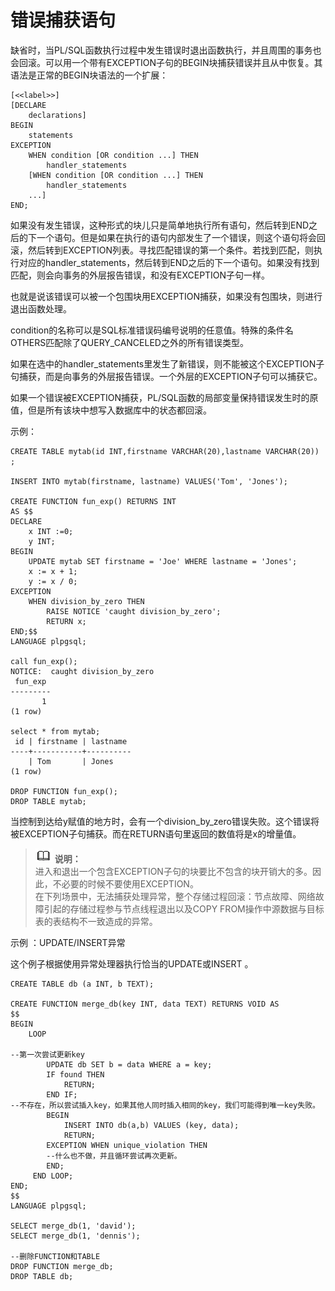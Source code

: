 # 错误捕获语句<a name="ZH-CN_TOPIC_0245374627"></a>

缺省时，当PL/SQL函数执行过程中发生错误时退出函数执行，并且周围的事务也会回滚。可以用一个带有EXCEPTION子句的BEGIN块捕获错误并且从中恢复。其语法是正常的BEGIN块语法的一个扩展：

```
[<<label>>]
[DECLARE
    declarations]
BEGIN
    statements
EXCEPTION
    WHEN condition [OR condition ...] THEN
        handler_statements
    [WHEN condition [OR condition ...] THEN
        handler_statements
    ...]
END;
```

如果没有发生错误，这种形式的块儿只是简单地执行所有语句，然后转到END之后的下一个语句。但是如果在执行的语句内部发生了一个错误，则这个语句将会回滚，然后转到EXCEPTION列表。寻找匹配错误的第一个条件。若找到匹配，则执行对应的handler\_statements，然后转到END之后的下一个语句。如果没有找到匹配，则会向事务的外层报告错误，和没有EXCEPTION子句一样。

也就是说该错误可以被一个包围块用EXCEPTION捕获，如果没有包围块，则进行退出函数处理。

condition的名称可以是SQL标准错误码编号说明的任意值。特殊的条件名OTHERS匹配除了QUERY\_CANCELED之外的所有错误类型。

如果在选中的handler\_statements里发生了新错误，则不能被这个EXCEPTION子句捕获，而是向事务的外层报告错误。一个外层的EXCEPTION子句可以捕获它。

如果一个错误被EXCEPTION捕获，PL/SQL函数的局部变量保持错误发生时的原值，但是所有该块中想写入数据库中的状态都回滚。

示例：

```
CREATE TABLE mytab(id INT,firstname VARCHAR(20),lastname VARCHAR(20)) ;

INSERT INTO mytab(firstname, lastname) VALUES('Tom', 'Jones');

CREATE FUNCTION fun_exp() RETURNS INT
AS $$
DECLARE
    x INT :=0;
    y INT;
BEGIN
    UPDATE mytab SET firstname = 'Joe' WHERE lastname = 'Jones';
    x := x + 1;
    y := x / 0;
EXCEPTION
    WHEN division_by_zero THEN
        RAISE NOTICE 'caught division_by_zero';
        RETURN x;
END;$$
LANGUAGE plpgsql;

call fun_exp();
NOTICE:  caught division_by_zero
 fun_exp 
---------
       1
(1 row)

select * from mytab;
 id | firstname | lastname 
----+-----------+----------
    | Tom       | Jones
(1 row)

DROP FUNCTION fun_exp();
DROP TABLE mytab;
```

当控制到达给y赋值的地方时，会有一个division\_by\_zero错误失败。这个错误将被EXCEPTION子句捕获。而在RETURN语句里返回的数值将是x的增量值。

>![](public_sys-resources/icon-note.gif) **说明：**   
>进入和退出一个包含EXCEPTION子句的块要比不包含的块开销大的多。因此，不必要的时候不要使用EXCEPTION。  
>在下列场景中，无法捕获处理异常，整个存储过程回滚：节点故障、网络故障引起的存储过程参与节点线程退出以及COPY FROM操作中源数据与目标表的表结构不一致造成的异常。  

示例 ：UPDATE/INSERT异常

这个例子根据使用异常处理器执行恰当的UPDATE或INSERT 。

```
CREATE TABLE db (a INT, b TEXT);

CREATE FUNCTION merge_db(key INT, data TEXT) RETURNS VOID AS
$$
BEGIN
    LOOP

--第一次尝试更新key
        UPDATE db SET b = data WHERE a = key;
        IF found THEN
            RETURN;
        END IF;
--不存在，所以尝试插入key，如果其他人同时插入相同的key，我们可能得到唯一key失败。
        BEGIN
            INSERT INTO db(a,b) VALUES (key, data);
            RETURN;
        EXCEPTION WHEN unique_violation THEN
        --什么也不做，并且循环尝试再次更新。
        END;
     END LOOP;
END;
$$
LANGUAGE plpgsql;

SELECT merge_db(1, 'david');
SELECT merge_db(1, 'dennis');

--删除FUNCTION和TABLE
DROP FUNCTION merge_db;
DROP TABLE db;
```

